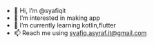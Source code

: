 - 👋 Hi, I’m @syafiqit
- 👀 I’m interested in making app
- 🌱 I’m currently learning kotlin,flutter
- 📫 Reach me using syafiq.asyraf.it@gmail.com

<!---
syafiqit/syafiqit is a ✨ special ✨ repository because its `README.md` (this file) appears on your GitHub profile.
You can click the Preview link to take a look at your changes.
--->
